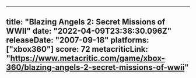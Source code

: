 
---
title: "Blazing Angels 2: Secret Missions of WWII"
date: "2022-04-09T23:38:30.096Z"
releaseDate: "2007-09-18"
platforms: ["xbox360"]
score: 72
metacriticLink: "https://www.metacritic.com/game/xbox-360/blazing-angels-2-secret-missions-of-wwii"
---
